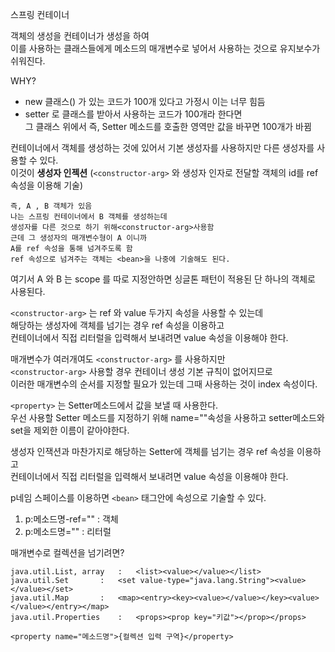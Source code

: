 스프링 컨테이너      
 
객체의 생성을 컨테이너가 생성을 하여       
이를 사용하는 클래스들에게 메소드의 매개변수로 넣어서 사용하는 것으로 유지보수가 쉬워진다.       
     
WHY?    
* new 클래스() 가 있는 코드가 100개 있다고 가정시 이는 너무 힘듬      
* setter 로 클래스를 받아서 사용하는 코드가 100개라 한다면        
그 클래스 위에서 즉, Setter 메소드를 호출한 영역만 값을 바꾸면 100개가 바뀜      
          
컨테이너에서 객체를 생성하는 것에 있어서 기본 생성자를 사용하지만 다른 생성자를 사용할 수 있다.   
이것이 **생성자 인젝션** (```<constructor-arg>``` 와 생성자 인자로 전달할 객체의 id를 ref속성을 이용해 기술)     
```     
즉, A , B 객체가 있음    
나는 스프링 컨테이너에서 B 객체를 생성하는데       
생성자를 다른 것으로 하기 위해<constructor-arg>사용함     
근데 그 생성자의 매개변수형이 A 이니까       
A를 ref 속성을 통해 넘겨주도록 함    
ref 속성으로 넘겨주는 객체는 <bean>을 나중에 기술해도 된다.     
```  
여기서 A 와 B 는 scope 를 따로 지정안하면 싱글톤 패턴이 적용된 단 하나의 객체로 사용된다.           
    
```<constructor-arg>``` 는 ref 와 value 두가지 속성을 사용할 수 있는데    
해당하는 생성자에 객체를 넘기는 경우 ref 속성을 이용하고     
컨테이너에서 직접 리터럴을 입력해서 보내려면 value 속성을 이용해야 한다.      
   
매개변수가 여러개여도 ```<constructor-arg>``` 를 사용하지만     
```<constructor-arg>``` 사용할 경우 컨테이너 생성 기본 규칙이 없어지므로      
이러한 매개변수의 순서를 지정할 필요가 있는데 그때 사용하는 것이 index 속성이다.       
    
```<property>``` 는 Setter메소드에서 값을 보낼 때 사용한다.      
우선 사용할 Setter 메소드를 지정하기 위해 name=""속성을 사용하고 setter메소드와 set을 제외한 이름이 같아야한다.    
     
생성자 인잭션과 마찬가지로 해당하는 Setter에 객체를 넘기는 경우 ref 속성을 이용하고     
컨테이너에서 직접 리터럴을 입력해서 보내려면 value 속성을 이용해야 한다.     

p네임 스페이스를 이용하면 ```<bean>``` 태그안에 속성으로 기술할 수 있다.  
1. p:메소드명-ref="" : 객체   
2. p:메소드명="" : 리터럴    
  
매개변수로 컬렉션을 넘기려면?      
```
java.util.List, array   :	<list><value></value></list>
java.util.Set		:	<set value-type="java.lang.String"><value></value></set>
java.util.Map		:	<map><entry><key><value></value></key><value></value></entry></map>
java.util.Properties	:	<props><prop key="키값"></prop></props>
```
```
<property name="메소드명">{컬렉션 입력 구역}</property>
```
